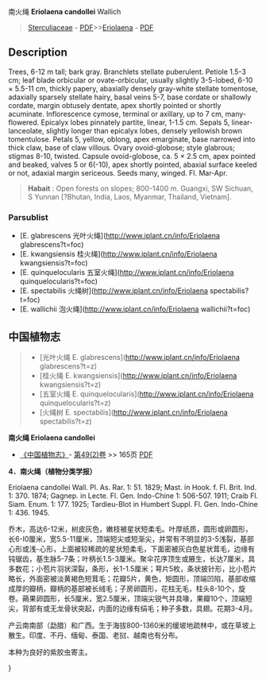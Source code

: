 南火绳 **Eriolaena candollei** Wallich

> [Sterculiaceae](http://www.iplant.cn/info/Sterculiaceae?t=foc) - [PDF](http://www.iplant.cn/foc/pdf/Sterculiaceae.pdf)>>[Eriolaena](http://www.iplant.cn/info/Eriolaena?t=foc) - [PDF](http://www.iplant.cn/foc/pdf/Eriolaena.pdf)

## Description

Trees, 6-12 m tall; bark gray. Branchlets stellate puberulent. Petiole 1.5-3 cm; leaf blade orbicular or ovate-orbicular, usually slightly 3-5-lobed, 6-10 × 5.5-11 cm, thickly papery, abaxially densely gray-white stellate tomentose, adaxially sparsely stellate hairy, basal veins 5-7, base cordate or shallowly cordate, margin obtusely dentate, apex shortly pointed or shortly acuminate. Inflorescence cymose, terminal or axillary, up to 7 cm, many-flowered. Epicalyx lobes pinnately partite, linear, 1-1.5 cm. Sepals 5, linear-lanceolate, slightly longer than epicalyx lobes, densely yellowish brown tomentulose. Petals 5, yellow, oblong, apex emarginate, base narrowed into thick claw, base of claw villous. Ovary ovoid-globose; style glabrous; stigmas 8-10, twisted. Capsule ovoid-globose, ca. 5 × 2.5 cm, apex pointed and beaked, valves 5 or 6(-10), apex shortly pointed, abaxial surface keeled or not, adaxial margin sericeous. Seeds many, winged. Fl. Mar-Apr.

> **Habait** : 
> Open forests on slopes; 800-1400 m. Guangxi, SW Sichuan, S Yunnan [?Bhutan, India, Laos, Myanmar, Thailand, Vietnam].

### Parsublist

* [E.  glabrescens  光叶火绳](http://www.iplant.cn/info/Eriolaena glabrescens?t=foc)
* [E.  kwangsiensis  桂火绳](http://www.iplant.cn/info/Eriolaena kwangsiensis?t=foc)
* [E.  quinquelocularis  五室火绳](http://www.iplant.cn/info/Eriolaena quinquelocularis?t=foc)
* [E.  spectabilis  火绳树](http://www.iplant.cn/info/Eriolaena spectabilis?t=foc)
* [E.  wallichii  泡火绳](http://www.iplant.cn/info/Eriolaena wallichii?t=foc)

## 中国植物志

> * [光叶火绳  E.  glabrescens](http://www.iplant.cn/info/Eriolaena glabrescens?t=z)
> * [桂火绳  E.  kwangsiensis](http://www.iplant.cn/info/Eriolaena kwangsiensis?t=z)
> * [五室火绳  E.  quinquelocularis](http://www.iplant.cn/info/Eriolaena quinquelocularis?t=z)
> * [火绳树  E.  spectabilis](http://www.iplant.cn/info/Eriolaena spectabilis?t=z)

**南火绳 Eriolaena candollei**

* [《中国植物志》](http://www.iplant.cn/frps)- [第49(2)卷](http://www.iplant.cn/frps/vol/49(2)) >> 165页 [PDF](http://www.iplant.cn/frps/pdf/49(2)/165a.PDF)

**4．南火绳（植物分类学报）**

Eriolaena candollei Wall. Pl. As. Rar. 1: 51. 1829; Mast. in Hook. f. Fl. Brit. Ind. 1: 370. 1874; Gagnep. in Lecte. Fl. Gen. Indo-Chine 1: 506-507. 1911; Craib Fl. Siam. Enum. 1: 177. 1925; Tardieu-Blot in Humbert Suppl. Fl. Gen. Indo-Chine 1: 436. 1945.

乔木，高达6-12米，树皮灰色，嫩枝被星状短柔毛。叶厚纸质，圆形或卵圆形，长6-l0厘米，宽5.5-11厘米，顶端短尖或短渐尖，并常有不明显的3-5浅裂，基部心形或浅-心形，上面被较稀疏的星状短柔毛，下面密被灰白色星状茸毛，边缘有钝锯齿，基生脉5-7条；叶柄长1.5-3厘米。聚伞花序顶生或腋生，长达7厘米，具多数花；小苞片羽状深裂，条形，长1-1.5厘米；萼片5枚，条状披针形，比小苞片略长，外面密被淡黄褐色短茸毛；花瓣5片，黄色，矩圆形，顶端凹陷，基部收缩成厚的瓣柄，瓣柄的基部被长绒毛；子房卵圆形，花柱无毛，柱头8-10个，旋卷。蒴果卵圆形，长5厘米，宽2.5厘米，顶端尖锐气并具喙，果瓣10个，顶端短尖，背部有或无龙骨状突起，内面的边缘有绢毛；种子多数，具翅。花期3-4月。

产云南南部（勐腊）和广西。生于海拔800-1360米的缓坡地疏林中，或在草坡上散生。印度、不丹、缅甸、泰国、老挝、越南也有分布。

本种为良好的紫胶虫寄主。

}